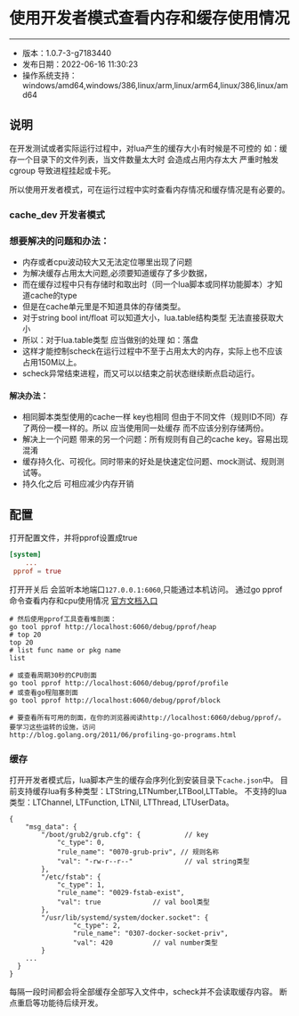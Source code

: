 # 使用开发者模式查看内存和缓存使用情况
---

- 版本：1.0.7-3-g7183440
- 发布日期：2022-06-16 11:30:23
- 操作系统支持：windows/amd64,windows/386,linux/arm,linux/arm64,linux/386,linux/amd64

## 说明
在开发测试或者实际运行过程中，对lua产生的缓存大小有时候是不可控的 如：缓存一个目录下的文件列表，当文件数量太大时 会造成占用内存太大 严重时触发cgroup 导致进程挂起或卡死。

所以使用开发者模式，可在运行过程中实时查看内存情况和缓存情况是有必要的。

### cache_dev 开发者模式
### 想要解决的问题和办法：

- 内存或者cpu波动较大又无法定位哪里出现了问题
- 为解决缓存占用太大问题,必须要知道缓存了多少数据，
- 而在缓存过程中只有存储时和取出时（同一个lua脚本或同样功能脚本）才知道cache的type
- 但是在cache单元里是不知道具体的存储类型。
- 对于string bool int/float 可以知道大小，lua.table结构类型 无法直接获取大小
- 所以：对于lua.table类型 应当做别的处理 如：落盘
- 这样才能控制scheck在运行过程中不至于占用太大的内存，实际上也不应该占用150M以上。
- scheck异常结束进程，而又可以以结束之前状态继续断点启动运行。

#### 解决办法：

- 相同脚本类型使用的cache一样 key也相同 但由于不同文件（规则ID不同）存了两份一模一样的。所以 应当使用同一处缓存 而不应该分别存储两份。
- 解决上一个问题 带来的另一个问题：所有规则有自己的cache key。容易出现混淆
- 缓存持久化、可视化。同时带来的好处是快速定位问题、mock测试、规则测试等。
- 持久化之后 可相应减少内存开销


## 配置
打开配置文件，并将pprof设置成true

```toml
[system]
    ...
 pprof = true
```

打开开关后 会监听本地端口`127.0.0.1:6060`,只能通过本机访问。 通过go pprof命令查看内存和cpu使用情况 [官方文档入口](https://code.google.com/p/google-perftools/)

```shell
# 然后使用pprof工具查看堆剖面：
go tool pprof http://localhost:6060/debug/pprof/heap
# top 20 
top 20
# list func name or pkg name 
list

# 或查看周期30秒的CPU剖面
go tool pprof http://localhost:6060/debug/pprof/profile
# 或查看go程阻塞剖面
go tool pprof http://localhost:6060/debug/pprof/block

# 要查看所有可用的剖面，在你的浏览器阅读http://localhost:6060/debug/pprof/。要学习这些运转的设施，访问
http://blog.golang.org/2011/06/profiling-go-programs.html
```

### 缓存
打开开发者模式后，lua脚本产生的缓存会序列化到安装目录下`cache.json`中。
目前支持缓存lua有多种类型：LTString,LTNumber,LTBool,LTTable。
不支持的lua类型：LTChannel, LTFunction, LTNil, LTThread, LTUserData。

```
{
	"msg_data": {
		"/boot/grub2/grub.cfg": {           // key
			"c_type": 0,
			"rule_name": "0070-grub-priv", // 规则名称
			"val": "-rw-r--r--"             // val string类型
		},
		"/etc/fstab": {
			"c_type": 1,
			"rule_name": "0029-fstab-exist",
			"val": true             // val bool类型
		},
		"/usr/lib/systemd/system/docker.socket": {
        	    "c_type": 2,
        	    "rule_name": "0307-docker-socket-priv",
        	    "val": 420          // val number类型
        }
    ... 
  }
}
```

每隔一段时间都会将全部缓存全部写入文件中，scheck并不会读取缓存内容。
断点重启等功能待后续开发。
